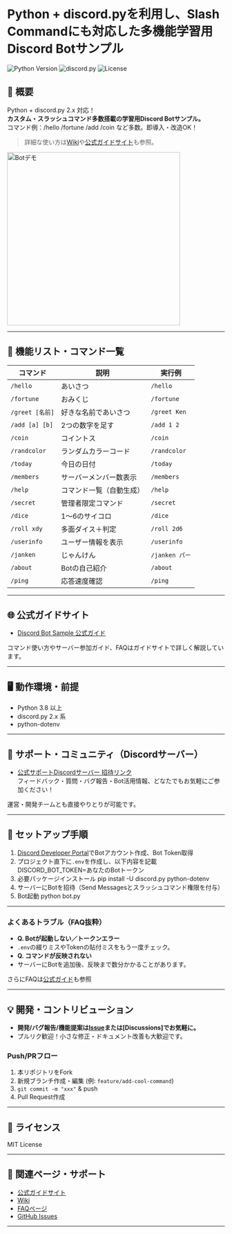# Python + discord.pyを利用し、Slash Commandにも対応した多機能学習用Discord Botサンプル

![Python Version](https://img.shields.io/badge/python-3.8+-blue)
![discord.py](https://img.shields.io/badge/discord.py-2.x-green)
![License](https://img.shields.io/github/license/gamesken29suki/discord-bot-sample)

## 🚀 概要
Python + discord.py 2.x 対応！  
**カスタム・スラッシュコマンド多数搭載の学習用Discord Botサンプル。**  
コマンド例：/hello /fortune /add /coin など多数。即導入・改造OK！

> 詳細な使い方は[Wiki](./wiki)や[公式ガイドサイト](https://gamesken29suki.github.io/discord-bot-sample/)も参照。

<img src="img/demo.gif" alt="Botデモ" width="400">

---

## 🔧 機能リスト・コマンド一覧

| コマンド         | 説明                         | 実行例                 |
|------------------|------------------------------|------------------------|
| `/hello`         | あいさつ                     | `/hello`               |
| `/fortune`       | おみくじ                     | `/fortune`             |
| `/greet [名前]`  | 好きな名前であいさつ         | `/greet Ken`           |
| `/add [a] [b]`   | 2つの数字を足す              | `/add 1 2`             |
| `/coin`          | コイントス                   | `/coin`                |
| `/randcolor`     | ランダムカラーコード         | `/randcolor`           |
| `/today`         | 今日の日付                   | `/today`               |
| `/members`       | サーバーメンバー数表示       | `/members`             |
| `/help`          | コマンド一覧（自動生成）     | `/help`                |
| `/secret`        | 管理者限定コマンド           | `/secret`              |
| `/dice`          | 1～6のサイコロ               | `/dice`                |
| `/roll xdy`      | 多面ダイス＋判定             | `/roll 2d6`            |
| `/userinfo`      | ユーザー情報を表示           | `/userinfo`            |
| `/janken`        | じゃんけん                   | `/janken パー`         |
| `/about`         | Botの自己紹介                | `/about`               |
| `/ping`          | 応答速度確認                 | `/ping`                |

---

## 🌐 公式ガイドサイト

- [Discord Bot Sample 公式ガイド](https://gamesken29suki.github.io/discord-bot-sample/)

コマンド使い方やサーバー参加ガイド、FAQはガイドサイトで詳しく解説しています。

---

## 🖥️ 動作環境・前提

- Python 3.8 以上
- discord.py 2.x 系
- python-dotenv

---

## 💬 サポート・コミュニティ（Discordサーバー）

- [公式サポートDiscordサーバー 招待リンク](https://discord.com/invite/jxvTxqGSpX)  
  フィードバック・質問・バグ報告・Bot活用情報、どなたでもお気軽にご参加ください！

運営・開発チームとも直接やりとりが可能です。

---

## 📝 セットアップ手順

1. [Discord Developer Portal](https://discord.com/developers/applications)でBotアカウント作成、Bot Token取得
2. プロジェクト直下に`.env`を作成し、以下内容を記載
DISCORD_BOT_TOKEN=あなたのBotトークン
3. 必要パッケージインストール
pip install -U discord.py python-dotenv
4. サーバーにBotを招待（Send Messagesとスラッシュコマンド権限を付与）
5. Bot起動
python bot.py

---

### よくあるトラブル（FAQ抜粋）

- **Q. Botが起動しない／トークンエラー**
- `.env`の綴りミスやTokenの貼付ミスをもう一度チェック。
- **Q. コマンドが反映されない**
- サーバーにBotを追加後、反映まで数分かかることがあります。

さらにFAQは[公式ガイド](https://gamesken29suki.github.io/discord-bot-sample/faq.html)も参照

---

## 💡 開発・コントリビューション

- **開発/バグ報告/機能提案は[Issue](https://github.com/gamesken29suki/discord-bot-sample/issues)または[Discussions]でお気軽に。**
- プルリク歓迎！小さな修正・ドキュメント改善も大歓迎です。

### Push/PRフロー

1. 本リポジトリをFork
2. 新規ブランチ作成・編集 (例: `feature/add-cool-command`)
3. `git commit -m "xxx"` & push
4. Pull Request作成

---

## 🤝 ライセンス
MIT License

---

## 🔗 関連ページ・サポート
- [公式ガイドサイト](https://gamesken29suki.github.io/discord-bot-sample/)
- [Wiki](./wiki)
- [FAQページ](https://gamesken29suki.github.io/discord-bot-sample/faq.html)
- [GitHub Issues](https://github.com/gamesken29suki/discord-bot-sample/issues)

---
